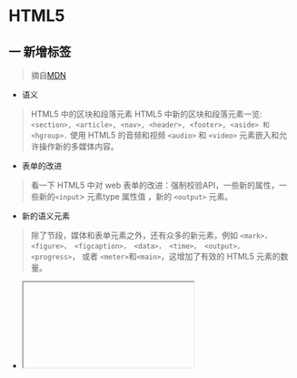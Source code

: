 # HTML5
## 一 新增标签
   > 摘自[MDN](https://developer.mozilla.org/zh-CN/docs/Web/Guide/HTML/HTML5)
* 语义
> HTML5 中的区块和段落元素
> HTML5 中新的区块和段落元素一览: `<section>, <article>, <nav>, <header>, <footer>, <aside> 和 <hgroup>.`
> 使用 HTML5 的音频和视频
> `<audio>` 和 `<video>` 元素嵌入和允许操作新的多媒体内容。
* 表单的改进
> 看一下 HTML5 中对 web 表单的改进：强制校验API，一些新的属性，一些新的`<input`> 元素type 属性值 ，新的 `<output>` 元素。
* 新的语义元素
> 除了节段，媒体和表单元素之外，还有众多的新元素，例如 `<mark>， <figure>， <figcaption>， <data>， <time>， <output>， <progress>`， 或者 `<meter>`和`<main>`，这增加了有效的 HTML5 元素的数量。
* <iframe> 的改进
> 使用 sandbox， seamless， 和 srcdoc 属性，作者们现在可以精确控制 `<iframe>` 元素的安全级别以及期望的渲染。
### 在不支持HTML5的浏览器器中使用HTML5
  * way1: 
   
      ```
      section, article, aside, footer, header, nav, hgroup {
        display:block;
      }
      ```
  * way2(ie8及以下不支持改变不支持的元素的样式):
      
      ```
         <!--[if lt IE 9]>
           <script>
             document.createElement("header" );
             document.createElement("footer" );
             document.createElement("section"); 
             document.createElement("aside"  );
             document.createElement("nav"    );
             document.createElement("article"); 
             document.createElement("hgroup" ); 
             document.createElement("time"   );
           </script>
           <noscript>
              <strong>Warning !</strong>
              Because your browser does not support HTML5, some elements are simulated using JScript.
              Unfortunately your browser has disabled scripting. Please enable it in order to display this page.
           </noscript>
         <![endif]-->
      ```
## 二 杂项
* Doctype作用? 严格模式？混杂模式？
   
   ```
   <!DOCTYPE>声明在HTML最前面，告知浏览器的解析器，用什么文档类型规范来解析这个文档。
   严格模式的排版和JS运作模式是以该浏览器支持的最高标准运行。
   在混杂模式中，页面以宽松的向后兼容的方式显示。模拟老式浏览器的行为以防止站点无法工作。
   ```
   ***
* 块级元素？内联元素？空元素？
  * 块级元素
  `div ul ol li dl dt dd h1 h2 h3 h4 p `
  * 内联元素
  `a b span img input select strong`
  * 空元素(即没有内容的HTML元素)
  `<img> <link> <meta> <br> <hr>`
     
